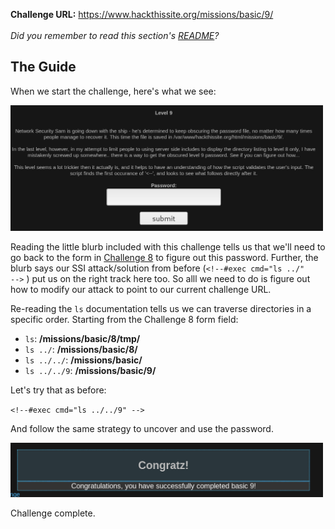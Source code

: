 <b>Challenge URL:</b> https://www.hackthissite.org/missions/basic/9/
<br><br>
<i>Did you remember to read this section's <a href="https://github.com/keewenaw/hackthissite-2019/blob/master/Basic/README.md">README</a>?</i>

<h2><b>The Guide</b></h2>

When we start the challenge, here's what we see:

<img src="https://github.com/keewenaw/hackthissite-2019/blob/master/Basic/screenshots/9start.png" width="500">

Reading the little blurb included with this challenge tells us that we'll need to go back to the form in <a href="https://github.com/keewenaw/hackthissite-2019/blob/master/Basic/Challenge%2008.md" target="_blank">Challenge 8</a> to figure out this password. Further, the blurb says our SSI attack/solution from before (<code>&#60;!--#exec cmd="ls ../" --&#62;</code>
) put us on the right track here too. So alll we need to do is figure out how to modify our attack to point to our current challenge URL.

Re-reading the <code>ls</code> documentation tells us we can traverse directories in a specific order. Starting from the Challenge 8 form field:
<ul>
  <li><code>ls</code>: <b>/missions/basic/8/tmp/</b></li>
  <li><code>ls ../</code>: <b>/missions/basic/8/</b></li>
  <li><code>ls ../../</code>: <b>/missions/basic/</b></li>
  <li><code>ls ../../9</code>: <b>/missions/basic/9/</b></li>
</ul>

Let's try that as before:

<code>&#60;!--#exec cmd="ls ../../9" --&#62;</code>

And follow the same strategy to uncover and use the password.

<img src="https://github.com/keewenaw/hackthissite-2019/blob/master/Basic/screenshots/9success.png" width="500">

Challenge complete.
